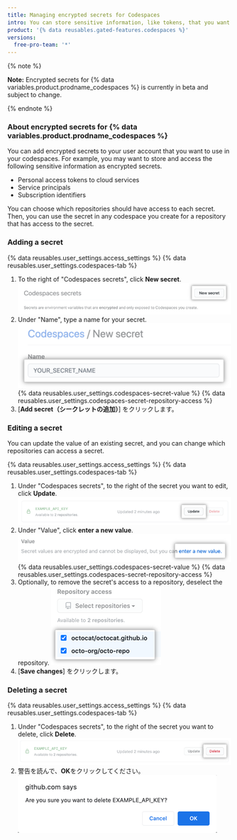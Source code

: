 ```yaml
---
title: Managing encrypted secrets for Codespaces
intro: You can store sensitive information, like tokens, that you want to access in your codespaces via environment variables.
product: '{% data reusables.gated-features.codespaces %}'
versions:
  free-pro-team: '*'
---
```


{% note %}

**Note:** Encrypted secrets for {% data variables.product.prodname_codespaces %} is currently in beta and subject to change.

{% endnote %}

### About encrypted secrets for {% data variables.product.prodname_codespaces %}

You can add encrypted secrets to your user account that you want to use in your codespaces. For example, you may want to store and access the following sensitive information as encrypted secrets.

- Personal access tokens to cloud services
- Service principals
- Subscription identifiers

You can choose which repositories should have access to each secret. Then, you can use the secret in any codespace you create for a repository that has access to the secret.

### Adding a secret

{% data reusables.user_settings.access_settings %}
{% data reusables.user_settings.codespaces-tab %}
1. To the right of "Codespaces secrets", click **New secret**. !["New secret" button](/assets/images/help/settings/codespaces-new-secret-button.png)
1. Under "Name", type a name for your secret. !["Name" textbox](/assets/images/help/settings/codespaces-secret-name-field.png)
{% data reusables.user_settings.codespaces-secret-value %}
{% data reusables.user_settings.codespaces-secret-repository-access %}
1. [**Add secret（シークレットの追加）**] をクリックします。

### Editing a secret

You can update the value of an existing secret, and you can change which repositories can access a secret.

{% data reusables.user_settings.access_settings %}
{% data reusables.user_settings.codespaces-tab %}
1. Under "Codespaces secrets", to the right of the secret you want to edit, click **Update**. !["Update" button](/assets/images/help/settings/codespaces-secret-update-button.png)
1. Under "Value", click **enter a new value**. !["enter a new value" link](/assets/images/help/settings/codespaces-secret-update-value-text.png)
{% data reusables.user_settings.codespaces-secret-value %}
{% data reusables.user_settings.codespaces-secret-repository-access %}
1. Optionally, to remove the secret's access to a repository, deselect the repository. ![Checkboxes to remove access to repositories](/assets/images/help/settings/codespaces-secret-repository-checkboxes.png)
1. [**Save changes**] をクリックします。

### Deleting a secret

{% data reusables.user_settings.access_settings %}
{% data reusables.user_settings.codespaces-tab %}
1. Under "Codespaces secrets", to the right of the secret you want to delete, click **Delete**. !["Delete" button](/assets/images/help/settings/codespaces-secret-delete-button.png)
1. 警告を読んで、**OK**をクリックしてください。 ![Confirmation to delete secret](/assets/images/help/settings/codespaces-secret-delete-warning.png)

